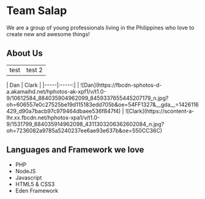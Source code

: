 # Team Salap

We are a group of young professionals living in the Philippines who love to create new and awesome things!

## About Us
<table>
  <tr>
    <td>test</td>
    <td>test 2</td>
  </tr>
</table>
| Dan | Clark |
|-----|:-----:|
| ![Dan](https://fbcdn-sphotos-d-a.akamaihd.net/hphotos-ak-xpf1/v/t1.0-9/10612584_884035904962099_8459337655445207179_n.jpg?oh=606557e0c27525be19d115183edd705b&oe=54FF1327&__gda__=1426116429_d90a7bacb97c979464dbaee536f847f4)
| ![Clark](https://scontent-a-lhr.xx.fbcdn.net/hphotos-xpa1/v/t1.0-9/1531799_884035914962098_4311303206362602084_n.jpg?oh=7236082a9785a5240237ee6ae93e637b&oe=550CC36C)

## Languages and Framework we love

- PHP
- NodeJS
- Javascript
- HTML5 & CSS3
- Eden Framework
